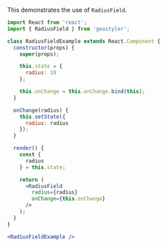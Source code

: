 <!--
 * Released under the BSD 2-Clause License
 *
 * Copyright © 2018-present, terrestris GmbH & Co. KG and GeoStyler contributors
 * All rights reserved.
 *
 * Redistribution and use in source and binary forms, with or without
 * modification, are permitted provided that the following conditions are met:
 *
 * * Redistributions of source code must retain the above copyright notice,
 *   this list of conditions and the following disclaimer.
 *
 * * Redistributions in binary form must reproduce the above copyright notice,
 *   this list of conditions and the following disclaimer in the documentation
 *   and/or other materials provided with the distribution.
 *
 * THIS SOFTWARE IS PROVIDED BY THE COPYRIGHT HOLDERS AND CONTRIBUTORS "AS IS"
 * AND ANY EXPRESS OR IMPLIED WARRANTIES, INCLUDING, BUT NOT LIMITED TO, THE
 * IMPLIED WARRANTIES OF MERCHANTABILITY AND FITNESS FOR A PARTICULAR PURPOSE
 * ARE DISCLAIMED. IN NO EVENT SHALL THE COPYRIGHT HOLDER OR CONTRIBUTORS BE
 * LIABLE FOR ANY DIRECT, INDIRECT, INCIDENTAL, SPECIAL, EXEMPLARY, OR
 * CONSEQUENTIAL DAMAGES (INCLUDING, BUT NOT LIMITED TO, PROCUREMENT OF
 * SUBSTITUTE GOODS OR SERVICES; LOSS OF USE, DATA, OR PROFITS; OR BUSINESS
 * INTERRUPTION) HOWEVER CAUSED AND ON ANY THEORY OF LIABILITY, WHETHER IN
 * CONTRACT, STRICT LIABILITY, OR TORT (INCLUDING NEGLIGENCE OR OTHERWISE)
 * ARISING IN ANY WAY OUT OF THE USE OF THIS SOFTWARE, EVEN IF ADVISED OF THE
 * POSSIBILITY OF SUCH DAMAGE.
 *
-->

This demonstrates the use of `RadiusField`.

```jsx
import React from 'react';
import { RadiusField } from 'geostyler';

class RadiusFieldExample extends React.Component {
  constructor(props) {
    super(props);

    this.state = {
      radius: 10
    };

    this.onChange = this.onChange.bind(this);
  }

  onChange(radius) {
    this.setState({
      radius: radius
    });
  }

  render() {
    const {
      radius
    } = this.state;

    return (
      <RadiusField
        radius={radius}
        onChange={this.onChange}
      />
    );
  }
}

<RadiusFieldExample />
```
